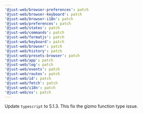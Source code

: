 ```yaml
---
'@just-web/browser-preferences': patch
'@just-web/browser-keyboard': patch
'@just-web/browser-i18n': patch
'@just-web/preferences': patch
'@just-web/states': patch
'@just-web/commands': patch
'@just-web/formatjs': patch
'@just-web/keyboard': patch
'@just-web/browser': patch
'@just-web/history': patch
'@just-web/presets-browser': patch
'@just-web/app': patch
'@just-web/log': patch
'@just-web/events': patch
'@just-web/routes': patch
'@just-web/id': patch
'@just-web/fetch': patch
'@just-web/i18n': patch
'@just-web/os': patch
---
```


Update `typescript` to 5.1.3. This fix the gizmo function type issue.
